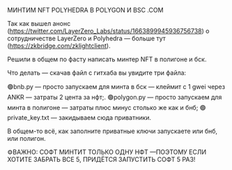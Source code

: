МИНТИМ NFT POLYHEDRA В POLYGON И BSC .COM

Так как вышел анонс (https://twitter.com/LayerZero_Labs/status/1663899945936756738) о сотрудничестве LayerZero и Polyhedra — больше тут (https://zkbridge.com/zklightclient).

Решили в общем по фасту написать минтер NFT в полигоне и бск. 

Что делать — скачав файл с гитхаба вы увидите три файла:

🟢bnb.py — просто запускаем для минта в бск — клеймит с 1 gwei через ANKR — затраты 2 цента за нфт;.
🟢polygon.py — просто запускаем для минта в полигоне — затраты плюс минус столько же как и бнб;
🟢private_key.txt — закидываем сюда приватники.

В общем-то всё, как заполните приватные ключи запускаете или бнб, или полигон.

⚙️ВАЖНО: СОФТ МИНТИТ ТОЛЬКО ОДНУ НФТ —ПОЭТОМУ ЕСЛИ ХОТИТЕ ЗАБРАТЬ ВСЕ 5, ПРИДЁТСЯ ЗАПУСТИТЬ СОФТ 5 РАЗ!
